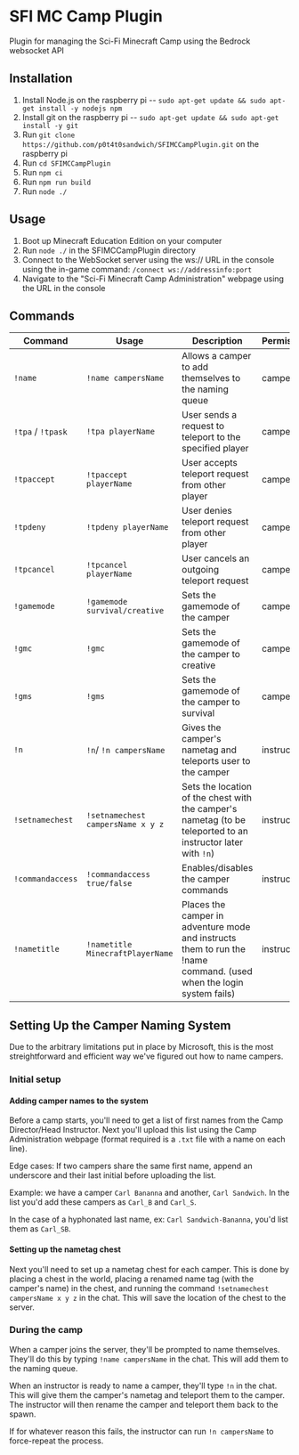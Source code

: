 # SFI MC Camp Plugin

Plugin for managing the Sci-Fi Minecraft Camp using the Bedrock websocket API

## Installation

1. Install Node.js on the raspberry pi -- `sudo apt-get update && sudo apt-get install -y nodejs npm`
2. Install git on the raspberry pi -- `sudo apt-get update && sudo apt-get install -y git`
3. Run `git clone https://github.com/p0t4t0sandwich/SFIMCCampPlugin.git` on the raspberry pi
4. Run `cd SFIMCCampPlugin`
5. Run `npm ci`
6. Run `npm run build`
7. Run `node ./`

## Usage

1. Boot up Minecraft Education Edition on your computer
2. Run `node ./` in the SFIMCCampPlugin directory
3. Connect to the WebSocket server using the ws:// URL in the console using the in-game command: `/connect ws://addressinfo:port`
4. Navigate to the "Sci-Fi Minecraft Camp Administration" webpage using the URL in the console

## Commands

| Command | Usage | Description | Permission |
| ------- | ----- | ----------- | ---------- |
| `!name` | `!name campersName` | Allows a camper to add themselves to the naming queue | camper |
| `!tpa` / `!tpask` | `!tpa playerName` | User sends a request to teleport to the specified player | camper |
| `!tpaccept` | `!tpaccept playerName` | User accepts teleport request from other player | camper |
| `!tpdeny` | `!tpdeny playerName` | User denies teleport request from other player | camper |
| `!tpcancel` | `!tpcancel playerName` | User cancels an outgoing teleport request | camper |
| `!gamemode` | `!gamemode survival/creative` | Sets the gamemode of the camper | camper |
| `!gmc` | `!gmc` | Sets the gamemode of the camper to creative | camper |
| `!gms` | `!gms` | Sets the gamemode of the camper to survival | camper |
| `!n` | `!n`/ `!n campersName` | Gives the camper's nametag and teleports user to the camper | instructor |
| `!setnamechest` | `!setnamechest campersName x y z` | Sets the location of the chest with the camper's nametag (to be teleported to an instructor later with `!n`) | instructor |
| `!commandaccess` | `!commandaccess true/false` | Enables/disables the camper commands | instructor |
| `!nametitle` | `!nametitle MinecraftPlayerName` | Places the camper in adventure mode and instructs them to run the !name command. (used when the login system fails) | instructor |

## Setting Up the Camper Naming System

Due to the arbitrary limitations put in place by Microsoft, this is the most streightforward and efficient way we've figured out how to name campers.

### Initial setup

#### Adding camper names to the system

Before a camp starts, you'll need to get a list of first names from the Camp Director/Head Instructor. Next you'll upload this list using the Camp Administration webpage (format required is a `.txt` file with a name on each line).

Edge cases: If two campers share the same first name, append an underscore and their last initial before uploading the list.

Example: we have a camper `Carl Bananna` and another, `Carl Sandwich`. In the list you'd add these campers as `Carl_B` and `Carl_S`.

In the case of a hyphonated last name, ex: `Carl Sandwich-Bananna`, you'd list them as `Carl_SB`.

#### Setting up the nametag chest

Next you'll need to set up a nametag chest for each camper. This is done by placing a chest in the world, placing a renamed name tag (with the camper's name) in the chest, and running the command `!setnamechest campersName x y z` in the chat. This will save the location of the chest to the server.

### During the camp

When a camper joins the server, they'll be prompted to name themselves. They'll do this by typing `!name campersName` in the chat. This will add them to the naming queue.

When an instructor is ready to name a camper, they'll type `!n` in the chat. This will give them the camper's nametag and teleport them to the camper. The instructor will then rename the camper and teleport them back to the spawn.

If for whatever reason this fails, the instructor can run `!n campersName` to force-repeat the process.
